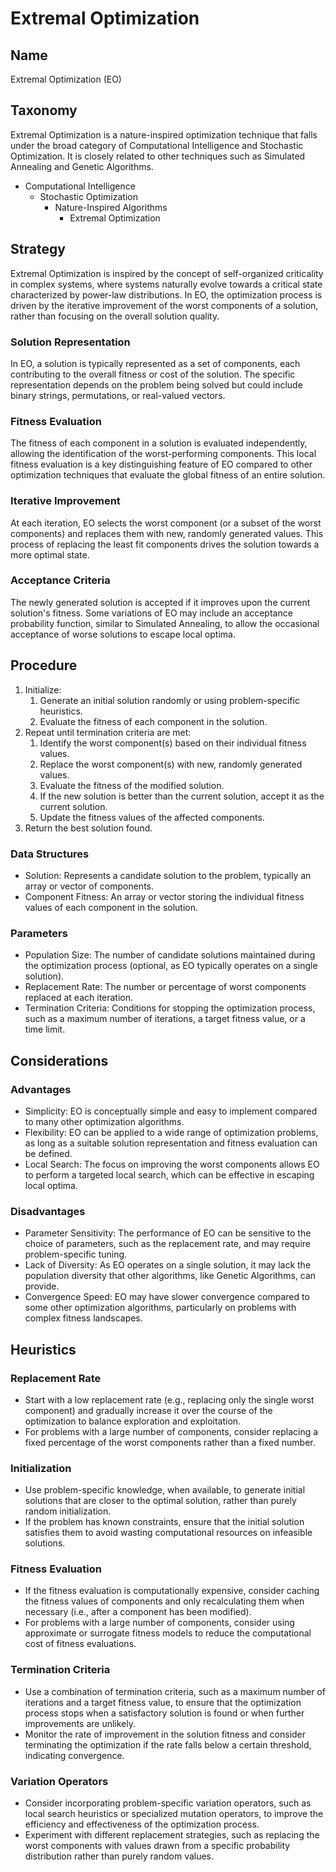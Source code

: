 # Extremal Optimization

## Name

Extremal Optimization (EO)

## Taxonomy

Extremal Optimization is a nature-inspired optimization technique that falls under the broad category of Computational Intelligence and Stochastic Optimization. It is closely related to other techniques such as Simulated Annealing and Genetic Algorithms.

- Computational Intelligence
  - Stochastic Optimization
    - Nature-Inspired Algorithms
      - Extremal Optimization

## Strategy

Extremal Optimization is inspired by the concept of self-organized criticality in complex systems, where systems naturally evolve towards a critical state characterized by power-law distributions. In EO, the optimization process is driven by the iterative improvement of the worst components of a solution, rather than focusing on the overall solution quality.

### Solution Representation

In EO, a solution is typically represented as a set of components, each contributing to the overall fitness or cost of the solution. The specific representation depends on the problem being solved but could include binary strings, permutations, or real-valued vectors.

### Fitness Evaluation

The fitness of each component in a solution is evaluated independently, allowing the identification of the worst-performing components. This local fitness evaluation is a key distinguishing feature of EO compared to other optimization techniques that evaluate the global fitness of an entire solution.

### Iterative Improvement

At each iteration, EO selects the worst component (or a subset of the worst components) and replaces them with new, randomly generated values. This process of replacing the least fit components drives the solution towards a more optimal state.

### Acceptance Criteria

The newly generated solution is accepted if it improves upon the current solution's fitness. Some variations of EO may include an acceptance probability function, similar to Simulated Annealing, to allow the occasional acceptance of worse solutions to escape local optima.

## Procedure

1. Initialize:
   1. Generate an initial solution randomly or using problem-specific heuristics.
   2. Evaluate the fitness of each component in the solution.
2. Repeat until termination criteria are met:
   1. Identify the worst component(s) based on their individual fitness values.
   2. Replace the worst component(s) with new, randomly generated values.
   3. Evaluate the fitness of the modified solution.
   4. If the new solution is better than the current solution, accept it as the current solution.
   5. Update the fitness values of the affected components.
3. Return the best solution found.

### Data Structures

- Solution: Represents a candidate solution to the problem, typically an array or vector of components.
- Component Fitness: An array or vector storing the individual fitness values of each component in the solution.

### Parameters

- Population Size: The number of candidate solutions maintained during the optimization process (optional, as EO typically operates on a single solution).
- Replacement Rate: The number or percentage of worst components replaced at each iteration.
- Termination Criteria: Conditions for stopping the optimization process, such as a maximum number of iterations, a target fitness value, or a time limit.

## Considerations

### Advantages

- Simplicity: EO is conceptually simple and easy to implement compared to many other optimization algorithms.
- Flexibility: EO can be applied to a wide range of optimization problems, as long as a suitable solution representation and fitness evaluation can be defined.
- Local Search: The focus on improving the worst components allows EO to perform a targeted local search, which can be effective in escaping local optima.

### Disadvantages

- Parameter Sensitivity: The performance of EO can be sensitive to the choice of parameters, such as the replacement rate, and may require problem-specific tuning.
- Lack of Diversity: As EO operates on a single solution, it may lack the population diversity that other algorithms, like Genetic Algorithms, can provide.
- Convergence Speed: EO may have slower convergence compared to some other optimization algorithms, particularly on problems with complex fitness landscapes.

## Heuristics

### Replacement Rate

- Start with a low replacement rate (e.g., replacing only the single worst component) and gradually increase it over the course of the optimization to balance exploration and exploitation.
- For problems with a large number of components, consider replacing a fixed percentage of the worst components rather than a fixed number.

### Initialization

- Use problem-specific knowledge, when available, to generate initial solutions that are closer to the optimal solution, rather than purely random initialization.
- If the problem has known constraints, ensure that the initial solution satisfies them to avoid wasting computational resources on infeasible solutions.

### Fitness Evaluation

- If the fitness evaluation is computationally expensive, consider caching the fitness values of components and only recalculating them when necessary (i.e., after a component has been modified).
- For problems with a large number of components, consider using approximate or surrogate fitness models to reduce the computational cost of fitness evaluations.

### Termination Criteria

- Use a combination of termination criteria, such as a maximum number of iterations and a target fitness value, to ensure that the optimization process stops when a satisfactory solution is found or when further improvements are unlikely.
- Monitor the rate of improvement in the solution fitness and consider terminating the optimization if the rate falls below a certain threshold, indicating convergence.

### Variation Operators

- Consider incorporating problem-specific variation operators, such as local search heuristics or specialized mutation operators, to improve the efficiency and effectiveness of the optimization process.
- Experiment with different replacement strategies, such as replacing the worst components with values drawn from a specific probability distribution rather than purely random values.

